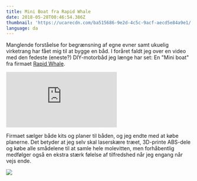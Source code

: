 ```yaml
---
title: Mini Boat fra Rapid Whale
date: 2018-05-28T00:46:54.386Z
thumbnail: 'https://ucarecdn.com/ba515686-9e2d-4c5c-9acf-aecd5e84a9e1/'
language: da
---
```

Manglende forståelse for begrænsning af egne evner samt ukuelig virketrang har fået mig til at bygge en båd. I foråret faldt jeg over en video med den fedeste (eneste?) DIY-motorbåd jeg længe har set: En "Mini boat" fra firmaet [Rapid Whale](http://rapidwhale.com/mini-boat.php).

<div class="iframe iframe__16x9 mb">
  <iframe src="https://www.youtube.com/embed/ItZRMgxW-cg?rel=0&amp;showinfo=0" frameborder="0" allow="autoplay; encrypted-media" allowfullscreen></iframe>
</div>

Firmaet sælger både kits og planer til båden, og jeg endte med at købe planerne. Det betyder at jeg selv skal laserskære træet, 3D-printe ABS-dele og købe alle smådelene til at samle hele molevitten, men forhåbentlig medfølger også en ekstra stærk følelse af tilfredshed når jeg engang når vejs ende.

<img src="https://ucarecdn.com/ba515686-9e2d-4c5c-9acf-aecd5e84a9e1/-/format/auto/-/scale_crop/1860x1400/center/" srcset="https://ucarecdn.com/ba515686-9e2d-4c5c-9acf-aecd5e84a9e1/-/format/auto/-/scale_crop/930x700/center/, https://ucarecdn.com/ba515686-9e2d-4c5c-9acf-aecd5e84a9e1/-/format/auto/-/scale_crop/1395x1050/center/ 1.5x, https://ucarecdn.com/ba515686-9e2d-4c5c-9acf-aecd5e84a9e1/-/format/auto/-/scale_crop/1860x1400/center/ 2x" class="no-shadow" />
